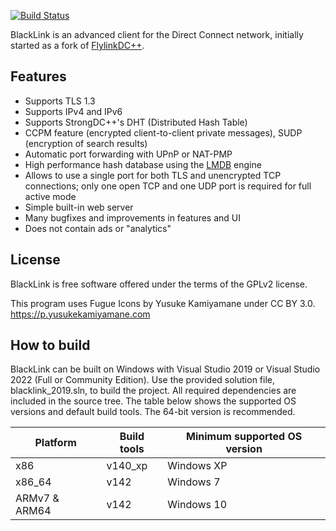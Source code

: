 [![Build Status](https://ci.appveyor.com/api/projects/status/github/zipper9/blacklink?svg=true)](https://ci.appveyor.com/api/projects/status/github/zipper9/blacklink)

BlackLink is an advanced client for the Direct Connect network, initially started as a fork of [FlylinkDC++](https://github.com/pavel-pimenov/flylinkdc-r5xx).

## Features

- Supports TLS 1.3
- Supports IPv4 and IPv6
- Supports StrongDC++'s DHT (Distributed Hash Table)
- CCPM feature (encrypted client-to-client private messages), SUDP (encryption of search results)
- Automatic port forwarding with UPnP or NAT-PMP
- High performance hash database using the [LMDB](https://github.com/LMDB/lmdb) engine
- Allows to use a single port for both TLS and unencrypted TCP connections; only one open TCP and one UDP port is required for full active mode
- Simple built-in web server
- Many bugfixes and improvements in features and UI
- Does not contain ads or "analytics"

## License

BlackLink is free software offered under the terms of the GPLv2 license.

This program uses Fugue Icons by Yusuke Kamiyamane under CC BY 3.0.
https://p.yusukekamiyamane.com

## How to build

BlackLink can be built on Windows with Visual Studio 2019 or Visual Studio 2022 (Full or Community Edition).
Use the provided solution file, blacklink_2019.sln, to build the project. All required dependencies are included in the source tree.
The table below shows the supported OS versions and default build tools. The 64-bit version is recommended.

| Platform      | Build tools | Minimum supported OS version |
|---------------|-------------|------------------------------|
| x86           | v140_xp     | Windows XP                   |
| x86_64        | v142        | Windows 7                    |
| ARMv7 & ARM64 | v142        | Windows 10                   |
